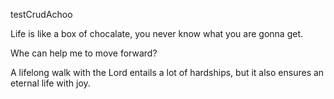 testCrudAchoo

Life is like a box of chocalate, you never know what you are gonna get.

Whe can help me to move forward?

A lifelong walk with the Lord entails a lot of hardships, but it also ensures an eternal life with joy.
